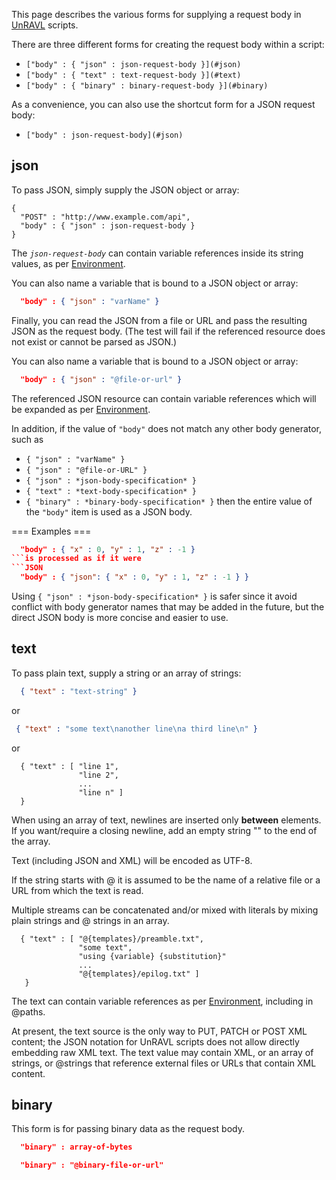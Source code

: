 This page describes the various forms for supplying a request
body in [UnRAVL](Reference.md) scripts.

There are three different forms for creating the request body within a script:

* `["body" : { "json" : json-request-body }](#json)`
* `["body" : { "text" : text-request-body }](#text)`
* `["body" : { "binary" : binary-request-body }](#binary)`

As a convenience, you can also use the shortcut form
for a JSON request body:

* `["body" : json-request-body](#json)`

## json

To pass JSON, simply supply the JSON object or array:

```
{
  "POST" : "http://www.example.com/api",
  "body" : { "json" : json-request-body }
}
```

The *`json-request-body`* can contain variable references
inside its string values, as per
[Environment](Reference.md#Environment).

You can also name a variable that is bound to a JSON object or array:

```JSON
  "body" : { "json" : "varName" }
```

Finally, you can read the JSON from a file or URL and
pass the resulting JSON as the request body. (The test
will fail if the referenced resource does not exist
or cannot be parsed as JSON.)

You can also name a variable that is bound to a JSON object or array:

```JSON
  "body" : { "json" : "@file-or-url" }
```
The referenced JSON resource can contain variable references
which will be expanded as per
[Environment](Reference.md#Environment).

In addition, if the value of `"body"` does not match any other body generator, such as
* `{ "json" : "varName" }`
* `{ "json" : "@file-or-URL" }`
* `{ "json" : *json-body-specification* }`
* `{ "text" : *text-body-specification* }`
* `{ "binary" : *binary-body-specification* }`
then the entire value of the `"body"` item is used as a JSON body.

=== Examples ===
```JSON
  "body" : { "x" : 0, "y" : 1, "z" : -1 }
```is processed as if it were
```JSON
  "body" : { "json": { "x" : 0, "y" : 1, "z" : -1 } }
```
Using `{ "json" : *json-body-specification* }` is safer since it avoid conflict with body generator
names that may be added in the future, but the direct JSON body
is more concise and easier to use.

## text

To pass plain text, supply a string or an array of strings:

```JSON
  { "text" : "text-string" }
```

or
```JSON
 { "text" : "some text\nanother line\na third line\n" }
```

or

```
  { "text" : [ "line 1",
               "line 2",
               ...
               "line n" ]
  }
```

When using an array of text, newlines are inserted only **between** elements.
If you want/require a closing newline, add an empty string "" to the end of the array.

Text (including JSON and XML) will be encoded as UTF-8.

If the string starts with @ it is assumed to be the name of a relative file or a URL
from which the text is read.

Multiple streams can be concatenated and/or mixed with
literals by mixing plain strings and @ strings in an array.

```
  { "text" : [ "@{templates}/preamble.txt",
               "some text",
               "using {variable} {substitution}"
               ...
               "@{templates}/epilog.txt" ]
   }
```

The text can contain variable references as per
[Environment](Reference.md#Environment), including in @paths.

At present, the text source is the only way to PUT, PATCH or POST XML content;
the JSON notation for UnRAVL scripts does not allow directly embedding raw XML text.
The text value may contain XML, or an array of strings, or @strings that reference
external files or URLs that contain XML content.

## binary

This form is for passing binary data as the request body.

```JSON
  "binary" : array-of-bytes
```

```JSON
  "binary" : "@binary-file-or-url"
```
